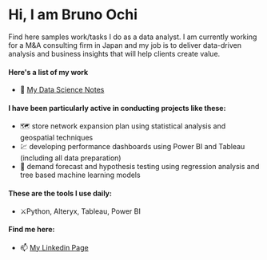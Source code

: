 # Hi, I am Bruno Ochi

Find here samples work/tasks I do as a data analyst. I am currently working for a M&A consulting firm in Japan and my job is to deliver data-driven analysis and business insights that will help clients create value.

#### Here's a list of my work
- 🔭 [My Data Science Notes](https://github.com/brunoochi/my_data_science_notes)


#### I have been particularly active in conducting projects like these:
- :world_map: store network expansion plan using statistical analysis and geospatial techniques
- :chart: developing performance dashboards using Power BI and Tableau (including all data preparation)
- :crystal_ball: demand forecast and hypothesis testing using regression analysis and tree based machine learning models

#### These are the tools I use daily:
- :crossed_swords:Python, Alteryx, Tableau, Power BI

#### Find me here:
- 📫 [My Linkedin Page](https://www.linkedin.com/in/brunoochi/)

<!--
**brunoochi/brunoochi** is a ✨ _special_ ✨ repository because its `README.md` (this file) appears on your GitHub profile.

Here are some ideas to get you started:

- 🔭 I’m currently working on ...
- 🌱 I’m currently learning ...
- 👯 I’m looking to collaborate on ...
- 🤔 I’m looking for help with ...
- 💬 Ask me about ...
- 📫 How to reach me: ...
- 😄 Pronouns: ...
- ⚡ Fun fact: ...
-->
